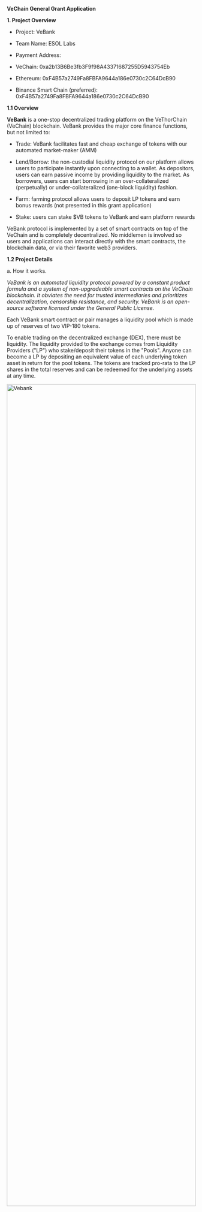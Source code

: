 **VeChain General Grant Application**

**1. Project Overview** 

- Project: VeBank

- Team Name: ESOL Labs

- Payment Address:

-   VeChain: 0xa2b13B6Be3fb3F9f98A43371687255D5943754Eb

-   Ethereum: 0xF4B57a2749Fa8FBFA9644a186e0730c2C64DcB90

-   Binance Smart Chain (preferred): 0xF4B57a2749Fa8FBFA9644a186e0730c2C64DcB90

**1.1 Overview**

**VeBank** is a one-stop decentralized trading platform on the
VeThorChain (VeChain) blockchain. VeBank provides the major core finance
functions, but not limited to:

-   Trade: VeBank facilitates fast and cheap exchange of tokens with our automated market-maker (AMM)

-   Lend/Borrow: the non-custodial liquidity protocol on our platform
    allows users to participate instantly upon connecting to a wallet.
    As depositors, users can earn passive income by providing
    liquidity to the market. As borrowers, users can start borrowing
    in an over-collateralized (perpetually) or under-collateralized
    (one-block liquidity) fashion.

-   Farm: farming protocol allows users to deposit LP tokens and earn bonus rewards (not presented in this grant application)

-   Stake: users can stake $VB tokens to VeBank and earn platform rewards

VeBank protocol is implemented by a set of smart contracts on top of the
VeChain and is completely decentralized. No middlemen is involved so
users and applications can interact directly with the smart contracts,
the blockchain data, or via their favorite web3 providers.

**1.2 Project Details**

a.  How it works.

*VeBank is an automated liquidity protocol powered by a constant product
formula and a system of non-upgradeable smart contracts on the VeChain
blockchain. It obviates the need for trusted intermediaries and
prioritizes decentralization, censorship resistance, and security.
VeBank is an open-source software licensed under the General Public
License.*

Each VeBank smart contract or pair manages a liquidity pool which is
made up of reserves of two VIP-180 tokens.

To enable trading on the decentralized exchange (DEX), there must be
liquidity. The liquidity provided to the exchange comes from Liquidity
Providers ("LP") who stake/deposit their tokens in the "Pools".
Anyone can become a LP by depositing an equivalent value of each
underlying token asset in return for the pool tokens. The tokens are
tracked pro-rata to the LP shares in the total reserves and can be
redeemed for the underlying assets at any time.



<img alt="Vebank" align="center" src="media/image3.png" width="100%" height="75%" >
<p></p>

Pairs act as automated market makers, standing ready to accept one token
for the other as long as the "constant product" formula is preserved.
This formula, most simply expressed as x * y = k, states that trades
must not change the product (k) of a pair's reserve balances (x and y).
Because k remains unchanged from the reference frame of a trade, it is
often referred to as the invariant. This formula has the desirable
property that larger trades (relative to reserves) execute at
exponentially worse rates than smaller ones.


<img alt="Vebank" align="center" src="media/image4.png"  width="100%" height="75%"  >
<p></p>


Because the relative price of the two-pair assets can only be changed
through trading, divergences between the VeBank price and external
prices create arbitrage opportunities. This mechanism ensures that
VeBank prices always trend toward the market-clearing price.


<img alt="Vebank" align="center" src="media/image7.png"   width="100%" height="75%" >
<p></p>


b.  How users interact with the protocol

The VeBank permissionless ecosystem is primarily composed of four types
of users: liquidity providers, borrowers, traders, and developers.

-   Liquidity providers (LP) are incentivized to contribute VIP-180
    tokens to common liquidity pools. The interest rates correspond to
    the earn rates, with the algorithm guaranteeing withdrawals at any
    time. In exchange, the LPs earn trading fees (LP tokens), which
    can also be staked to earn $VB tokens in the "farm". When a
    user makes a token swap (trade) on the exchange, he or she will
    have to pay a 0.3% trading fee, which is broken down as follows:


-   0.25% - Paid to liquidity pools in the form of a trading fee for liquidity providers (LP)

-   0.05% - Sent to $VB token farm


<img alt="Vebank" align="center" src="media/image2.png"  width="100%" height="75%" >
<p></p>


-   Borrowers are subject to risk evaluation of the asset loan,
    calculated Loan-To-Value, amount of funds available in the pool at
    time of borrow (the less funds incur the higher interest rates),
    and collateral policies. Liquidation modules would automatically
    trigger when predetermined liquidation thresholds are met. The
    table below shows a summary of the latest values:


<img alt="Vebank" align="center"  src="media/image1.png"  width="100%" height="75%" >
<p></p>


-   The protocol also incentivizes users to acquire liquidated assets at discount and with token incentives.

-   Traders can swap one token for one another at a fixed 0.30% fee which goes to liquidity providers at 0.25% and 0.05% to token farms.

-   Developers can interact with the open-source, accessible nature of VeBank. There are also many VeBank-specific tools built by the community.

Overall, interactions between these classes create a positive feedback
loop, fueling digital economies by defining a common language through
which tokens can be pooled, traded and used. VeBank's core lending and
borrowing will initially support VET, VeTHO, VeUSD and $VB and expand
to other big-cap assets in the future.


<img alt="Vebank" align="center" src="media/image5.png" width="100%" height="auto">
<p></p>


For reference:

- Beta site with full UI: https://beta.vebank.io

- Documentation: https://docs.vebank.io

**1.3 Ecosystem Fit**

**VeThorChain (VeChain)** is a robust layer-1 blockchain with
Proof-of-Authority consensus mechanism and is elected to the top 40 most
popular global blockchain. The market capitalization of VeChain is
recorded at over $2 billion dollars (at the time this application was
first written), notably known for its duo-token system, VET and VTHO.
With a mission to solve real-world problems on the blockchain, VeChain
recently became the *UFC's first-ever Official Layer 1 Blockchain
Partner*, actively promoting the development of DeFi infrastructure and
adoption of its recent initiatives VeChain stablecoins (VeUSD) and
Alchemy Pay. As total value locked (TVL) up to 10 million dollars is
deemed to be an early stage of an ecosystem, VeChain became a fertile
ground for developers to build large-scale DeFi projects.

VeBank aims to provide essential DeFi protocols on VeChain which improve
trading experience and increase total on-chain transaction numbers as
well as the total value locked. While it is obviously easy to clone EVM
lending dApps (like Aave, Compound) from Ethereum to VeChain, there is
not yet an Oracle available to support the core DeFi functions.
Therefore, we developed our own version of a centralized oracle (SEER),
and used it to provide multi-asset price feeds to VeBank.

VeBank Protocol is developed with security as our priority. An audit
third party will be involved to perform smart contract audits. Upon
completion, VeBank team will circulate the report to the VeChain
Foundation.

In the future, our goal is to enrich the ecosystem with additional DeFi
products, becoming the primary access point to the VeChain ecosystem.
The initiatives include cross-chain bridges to bring BTC, ETH and other
assets to VeChain, concentrated liquidity (similar to Uniswap v3),
stableswaps, NFT airdrops and NFT staking to boost lending/farming APY%.



**2. Team** 

2.1 Team members

<pre> 
+---------------+----------------------------------------------------------------------------------------+ 
| Team leaders  | Mr. Truong Phan (CEO)                                                                  |
                | Mr. Tram Vo (CTO)                                                                      | 
+===============+========================================================================================+ 
|               |                                                                                        | 
+---------------+----------------------------------------------------------------------------------------+ 
| Team members  | Mr. Phat Nguyen (DevOps Team Lead)                                                     | 
+---------------+----------------------------------------------------------------------------------------+ 
|               | Mr. Hanh Nguyen (Frontend Team Lead)                                                   | 
+---------------+----------------------------------------------------------------------------------------+ 
|               | -   1 system engineer                                                                  | 
|               |                                                                                        | 
|               | -   2 frontend engineers                                                               | 
|               |                                                                                        | 
|               | -   3 blockchain engineers                                                             | 
|               |                                                                                        | 
|               | -   3 backend engineers                                                                | 
|               |                                                                                        | 
|               | -   1 tester                                                                           | 
|               |                                                                                        | 
|               | -   1 designer                                                                         | 
+---------------+----------------------------------------------------------------------------------------+ 
</pre> 

2.2 Team Website

<pre> 

  Website    https://vebank.io
  ---------- -----------------------------
  Twitter    
  Telegram   https://t.me/vebank_offical
  Email      hello@esollabs.com
</pre> 


2.3 Team's experience

<pre> 

+-------------+-----------------------------------------+-------------------------------------------------+
| Name        |             Experience                  |           Previous project/skill                |
|             |                                         |                                                 |
+=============+=========================================+=================================================+ 
| Truong Phan | - Senior Project Manager at Stably,     | - Stably various VeUSD on VeChain, USDS, on     | 
|             |   stablecoin projects: Seattle-based    |   Harmony, Chia, ICON,...                       |
|             |   stablecoin company.                   |                                                 | 
|             | - 6 years of experience leading product | - Gohub.vn - tech startup in e-SIM and          | 
|             | development for traditional finance and |   telecom services                              | 
|             | blockchain technology.                  |                                                 | 
+-------------+-----------------------------------------+-------------------------------------------------+ 
| Tram Vo     | - Over 8 years experience experience in | - Language: Python, Java, Solidity, Javascript  |
|             |   development software                  |   C/C++.                                        |
|             |                                         | - Database: MongoDB, MySQL, Redis, Firebase.    |
|             | - Expert in the development of          |                                                 |
|             |   large-scale systems with over         | - Tech: Docker, Redis, Microservices            |
|             |   25 million users and 2 million CCU    |   architecture                                  | 
|             |                                         | - Cloud: GCP, AWS.                              |
|             |                                         | - OS: Linux, Windows.                           |
|             | - Tech lead from requirement analysis,  | - Blockchain: EVM,  Truffle, Remix, Ganache.    |
|             | implementation, code, review, testing,  | - Management: Agile,Jira.                       |
|             | deployment process, alert and           |                                                 |
|             | monitoring system                       |                                                 |
|             |                                         |                                                 |
|             | - Lead architect for other two Web3     |                                                 |
|             |   projects:                             |                                                 |
|             |   RinZ video streaming and              |                                                 |
|             |   Luna Rush GameFi.                     |                                                 |
+-------------+-----------------------------------------+-------------------------------------------------+
| Phat Nguyen | - 7+ years of experience as senior      | - Media Streaming: Wowza, Nimble, Evostream,    |
|             |   DevOps Engineer with various server   |   Nginx-rtmp.                                   |
|             |   systems, especially in video streaming| - Microservices architecture: Docker, Swarm     |
|             |   with 25M+ number of users.            |   Kubernetes.                                   |
|             |                                         | - Cloud systems: AWS, Azure, GCP.               |
|             |                                         | - Monitor system: Prometheus, Netdata, Zabbix   |
|             |                                         |   Grafana                                       |
|             |                                         | - Log central: ELK, GrayLog.                    |
|             |                                         | - Scripting languages: bash shell, python, Lua. |
|             |                                         | - CDN: Nginx, Cloudflare.                       |
|             |                                         | - Storage: Cephfs, Lizardfs, Minio.             |
|             |                                         | - Mail server: Zimbra,  SES Aws.                |
+-------------+-----------------------------------------+-------------------------------------------------+
| Hanh Nguyen | - 7+ years in full-stack software       | - DB: MySQL, PostgresSQL, MongoDB               |
|             |   development.                          | - Backend: PHP Node JS, Redis, rabbit MQTT, web |
|             |                                         |   service (RESTful APIs/SOAP)                   |
|             |                                         | - Frontend: Javascript/Typescript React, Web3,  |
|             |                                         |   SASS/SCSS                                     |
+-------------+-----------------------------------------+-------------------------------------------------+
</pre> 


2.4 Team Code Repos

  Platform       ID
  -------------- ---------------------------
  Github         https://github.com/vebank

2.5 Team LinkedIn Profiles
<pre> 

  Name              Linked in Profile
  ----------------- --------------------------------------------------------
  Mr. Truong Phan   https://www.linkedin.com/in/buckphan/ 
  Mr. Tram Vo       https://www.linkedin.com/in/tram-vo-a72309199/ 
  Mr. Phat Nguyen   https://www.linkedin.com/in/phat-nguyen-kim-715481233/ 
  Mr. Hanh Nguyen   https://www.linkedin.com/in/hanh-nguyen-21839923a/
  ----------------- --------------------------------------------------------

</pre> 

**3. Development Roadmap**

3.1 Roadmap


<img alt="Vebank" align="center" src="media/image6.png"  width="100%" height="75%" >

<p></p>

3.2. Overview

<pre> 
+-----------------------+----------------------+----------------------+----------------------+-------------+
|                       | Milestone 1          | Milestone 2          | Milestone 3          |   Total     |
+=======================+======================+======================+======================+=============+
| Estimated Duration    | 4 months             | 2 months             | 2 months             | 8 month     |
+-----------------------+----------------------+----------------------+----------------------+-------------+
| Full-time equivalent  | 9 developers         | 9 developers         | 9 developers         |             |
|  (FTE)                |                      |                      |                      |             |
+-----------------------+----------------------+----------------------+----------------------+-------------+
| Cost                  | $80,000 development  | $40,000 development  | $40,000 development  | $190,000    |
|                       |  cost                |  cost                | cost                 |             |
|                       |                      |                      | $30,000 audit fees   |             |
+-----------------------+----------------------+----------------------+----------------------+-------------+
</pre> 


*3.2.1 Milestone 1 --- Launch on VeChain testnet for the core lending functionalities* 

-   Complete research and development to arrive at MVP.

-   Complete design + UI mockup for the MVP website (https://beta.vebank.io) (beta.vebank.io)

-   Complete system infrastructure and user acceptance requirements for VeBank.

-   Complete development of following features: supply liquidity to
    lending pools, withdraw/repay liquidity from lending pools,
    liquidate a borrowing, claim incentive reward ($VB), claim
    incentive rewards, trigger safety/backstop module that liquidates
    up to 30% staked $VB for Short Fall event.

-   Determine risk parameters and collateral policies as well as platform fees.

-   Monitor lending pools with health factor <1.

*3.2.2 Milestone 2 --- Development & launch on testnet for trade, pool, and staking*

-   Enable Add/Remove liquidity pools, Stake/unstake $VB, and farming function.

-   Enable distribution of trading fees and protocol fees for users.

*3.2.3 Milestone 3 --- Official launch mainnet*

-   Perform smart contract audits with participation of a third party audit company.

-   Officially live on Mainnet for full functionalities of: trade, pool, lend & borrow, stake.

**4. Future Plans**

-   Develop VeBank NFT -> used to boost APY% for lend/borrow

-   Build a bridge system to allow seamless movements of big-cap assets from other blockchains to VeChain - BTC, ETH, BNB, etc to name a few.

-   Enable Futures/Options contract features on VeBank

-   Develop ETF-pegged assets (for example: stock index funds like VN30, VN-INDEX) to lend or borrow.

**5. Additional Information** 

Accomplished:

-   Deployed beta on beta.vebank.io (on VeChain testnet)

-   Deployed Lend/Borrow functions

-   Developed liquidation + safety module model.

-   Research and technical planning for DeFi Bridge, Vietnam ETF-pegged assets.

-   Whitepaper at docs.vebank.io

About other grants

-   We have not applied for any other grants.

Financial contributions

-   ESOL Labs team has self-financed this project from the beginning

-   Total expenses spent on this project are $50,000 which mostly cover technical development costs.

